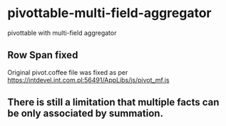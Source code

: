 # pivottable-multi-field-aggregator
pivottable with multi-field aggregator

## Row Span fixed 
Original pivot.coffee file was fixed as per https://intdevel.int.com.pl:56491/AppLibs/js/pivot_mf.js

## There is still a limitation that multiple facts can be only associated by summation.